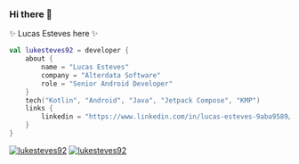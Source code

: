 ### Hi there 👋

 ✨ Lucas Esteves here ✨ 

```kotlin
val lukesteves92 = developer {
    about {
        name = "Lucas Esteves"
        company = "Alterdata Software"
        role = "Senior Android Developer"
    }
    tech("Kotlin", "Android", "Java", "Jetpack Compose", "KMP")
    links {
        linkedin = "https://www.linkedin.com/in/lucas-esteves-9aba9589/"
    }
}
```
[![lukesteves92](https://github-readme-stats.vercel.app/api?username=lukesteves92&theme=dark)](https://github.com/anuraghazra/github-readme-stats)
[![lukesteves92](https://github-readme-stats.vercel.app/api/top-langs/?username=lukesteves92&hide=html&layout=compact&theme=dark)](https://github.com/anuraghazra/github-readme-stats)


